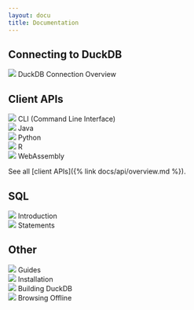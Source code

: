 ```yaml
---
layout: docu
title: Documentation
---
```


## Connecting to DuckDB

<div class="box-link-wrapper">
    <div class="box-link half-width">
        <a href="{% link docs/connect/overview.md %}"></a>
        <span class="symbol"><img src="{% link images/icons/link.svg %}"></span>
        <span>DuckDB Connection Overview</span>
        <span class="chevron"></span>
    </div>
</div>

## Client APIs

<div class="box-link-wrapper">
    <div class="box-link half-width">
        <a href="{% link docs/api/cli/overview.md %}"></a>
        <span class="symbol"><img src="{% link images/icons/cli.svg %}"></span>
        <span>CLI (Command Line Interface)</span>
        <span class="chevron"></span>
    </div>
    <div class="box-link half-width">
        <a href="{% link docs/api/java.md %}"></a>
        <span class="symbol"><img src="{% link images/icons/java.svg %}"></span>
        <span>Java</span>
        <span class="chevron"></span>
    </div>
    <div class="box-link half-width">
        <a href="{% link docs/api/python/overview.md %}"></a>
        <span class="symbol"><img src="{% link images/icons/python.svg %}"></span>
        <span>Python</span>
        <span class="chevron"></span>
    </div>
    <div class="box-link half-width">
        <a href="{% link docs/api/r.md %}"></a>
        <span class="symbol"><img src="{% link images/icons/r.svg %}"></span>
        <span>R</span>
        <span class="chevron"></span>
    </div>
    <div class="box-link half-width">
        <a href="{% link docs/api/wasm/overview.md %}"></a>
        <span class="symbol"><img src="{% link images/icons/webassembly.svg %}"></span>
        <span>WebAssembly</span>
        <span class="chevron"></span>
    </div>
</div>

See all [client APIs]({% link docs/api/overview.md %}).

## SQL

<div class="box-link-wrapper">
    <div class="box-link half-width">
        <a href="{% link docs/sql/introduction.md %}"></a>
        <span class="symbol"><img src="{% link images/icons/doc.svg %}"></span>
        <span>Introduction</span>
        <span class="chevron"></span>
    </div>
    <div class="box-link half-width">
        <a href="{% link docs/sql/statements/overview.md %}"></a>
        <span class="symbol"><img src="{% link images/icons/attention.svg %}"></span>
        <span>Statements</span>
        <span class="chevron"></span>
    </div>
</div>

## Other

<div class="box-link-wrapper">
    <div class="box-link half-width">
        <a href="{% link docs/guides/overview.md %}"></a>
        <span class="symbol"><img src="{% link images/icons/folder.svg %}"></span>
        <span>Guides</span>
        <span class="chevron"></span>
    </div>
    <div class="box-link half-width">
        <a href="{% link docs/installation/index.html %}"></a>
        <span class="symbol"><img src="{% link images/icons/database.svg %}"></span>
        <span>Installation</span>
        <span class="chevron"></span>
    </div>
    <div class="box-link half-width">
        <a href="{% link docs/dev/building/overview.md %}"></a>
        <span class="symbol"><img src="{% link images/icons/wrench.svg %}"></span>
        <span>Building DuckDB</span>
        <span class="chevron"></span>
    </div>
    <div class="box-link half-width">
        <a href="{% link docs/guides/offline-copy.md %}"></a>
        <span class="symbol"><img src="{% link images/icons/doc.svg %}"></span>
        <span>Browsing Offline</span>
        <span class="chevron"></span>
    </div>
</div>
